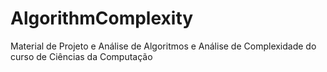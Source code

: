 # AlgorithmComplexity
Material de Projeto e Análise de Algoritmos e Análise de Complexidade do curso de Ciências da Computação
